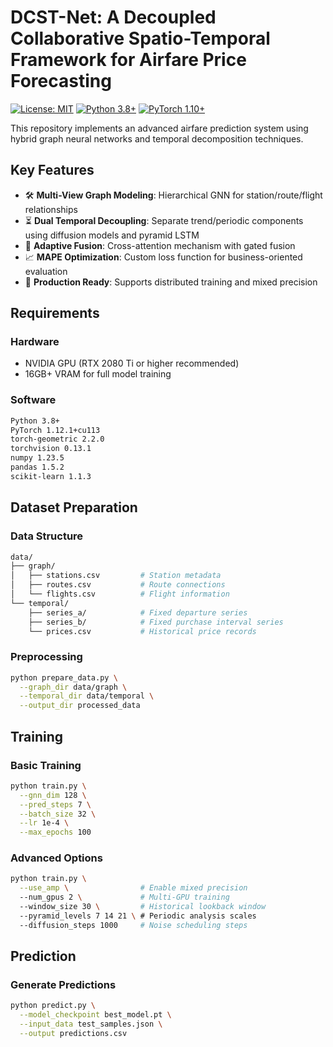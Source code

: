 # DCST-Net: A Decoupled Collaborative Spatio-Temporal Framework for Airfare Price Forecasting
[![License: MIT](https://img.shields.io/badge/License-MIT-yellow.svg)](https://opensource.org/licenses/MIT)
[![Python 3.8+](https://img.shields.io/badge/Python-3.8%2B-blue.svg)](https://www.python.org/)
[![PyTorch 1.10+](https://img.shields.io/badge/PyTorch-1.10%2B-red.svg)](https://pytorch.org/)

This repository implements an advanced airfare prediction system using hybrid graph neural networks and temporal decomposition techniques.

## Key Features

- 🛠 **Multi-View Graph Modeling**: Hierarchical GNN for station/route/flight relationships
- ⏳ **Dual Temporal Decoupling**: Separate trend/periodic components using diffusion models and pyramid LSTM
- 🤖 **Adaptive Fusion**: Cross-attention mechanism with gated fusion
- 📈 **MAPE Optimization**: Custom loss function for business-oriented evaluation
- 🚀 **Production Ready**: Supports distributed training and mixed precision

## Requirements

### Hardware
- NVIDIA GPU (RTX 2080 Ti or higher recommended)
- 16GB+ VRAM for full model training

### Software
```bash
Python 3.8+
PyTorch 1.12.1+cu113
torch-geometric 2.2.0
torchvision 0.13.1
numpy 1.23.5
pandas 1.5.2
scikit-learn 1.1.3
```

## Dataset Preparation
### Data Structure
```bash
data/
├── graph/
│   ├── stations.csv         # Station metadata
│   ├── routes.csv           # Route connections  
│   └── flights.csv          # Flight information
└── temporal/
    ├── series_a/            # Fixed departure series
    ├── series_b/            # Fixed purchase interval series
    └── prices.csv           # Historical price records
```
### Preprocessing
```bash
python prepare_data.py \
  --graph_dir data/graph \
  --temporal_dir data/temporal \
  --output_dir processed_data
```

## Training
### Basic Training
```bash
python train.py \
  --gnn_dim 128 \
  --pred_steps 7 \
  --batch_size 32 \
  --lr 1e-4 \
  --max_epochs 100
```

### Advanced Options
```bash
python train.py \
  --use_amp \                # Enable mixed precision
  --num_gpus 2 \             # Multi-GPU training
  --window_size 30 \         # Historical lookback window
  --pyramid_levels 7 14 21 \ # Periodic analysis scales
  --diffusion_steps 1000     # Noise scheduling steps
```

## Prediction
### Generate Predictions
```bash
python predict.py \
  --model_checkpoint best_model.pt \
  --input_data test_samples.json \
  --output predictions.csv
```
